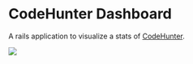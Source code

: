 # CodeHunter Dashboard
A rails application to visualize a stats of [CodeHunter](https://github.com/r7kamura/code_hunter).

![](http://dl.dropbox.com/u/5978869/image/20130111_222024.png)
